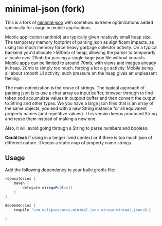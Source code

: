 minimal-json (fork)
===================

This is a fork of [minimal-json](https://github.com/ralfstx/minimal-json) with somehow extreme optimizations added specically for usage in mobile applications. 

Mobile application (android) are typically given relatively small heap size. The temporary memory footprint of parsing json as significant impacts, as using too much memory force heavy garbage collector activity. On a typical backend you'd allocate >500mb of heap, allowing the parser to temporarly allocate over 20mb for parsing a single large json file without impacts. Mobile apps can be limited to around 70mb, with views and images already in heap, 20mb is simply too much, forcing a lot a gc activity. Mobile being all about smooth UI activity, such pressure on the heap gives an unpleasant feeling.

The main optimization is the reuse of strings. The typical approach of parsing json is to use a char array as input buffer, browser through to find token and accumulate values in outpout buffer and then convert the output to String and other types. We you have a large json files that is an array of the same objects, you end with a new String instance for all equivalent property names (and repetitive values). This version keeps produced String and reuse them instead of making a new one.

Also, it will avoid going through a String to parse numbers and boolean.

**Could leak** if using in a longer lived context or if there is too much json of different nature. It keeps a static map of property name strings.

Usage
-----

Add the following dependency to your build.gradle file:

```groovy
repositories {
    maven {
    	delegate.miregoPublic()
    }
}

dependencies {
	compile 'com.eclipsesource.minimal-json.mirego:minimal-json:0.1'
	
}
```

